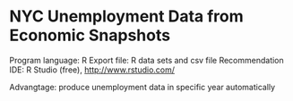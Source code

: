 NYC Unemployment Data from Economic Snapshots
=========================

Program language: R
Export file: R data sets and csv file
Recommendation IDE: R Studio (free), http://www.rstudio.com/

Advangtage: produce unemployment data in specific year automatically


